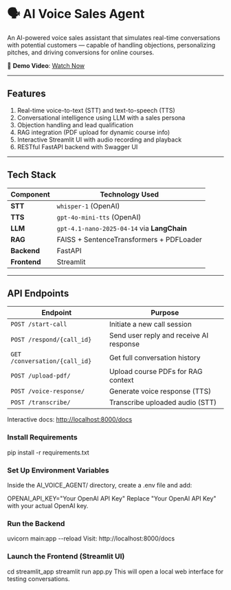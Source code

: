 # 🗣️ AI Voice Sales Agent

An AI-powered voice sales assistant that simulates real-time conversations with potential customers — capable of handling objections, personalizing pitches, and driving conversions for online courses.

🎥 **Demo Video**: [Watch Now](https://youtu.be/ANlN1o1OMk4)

---

## Features

1. Real-time voice-to-text (STT) and text-to-speech (TTS)  
2. Conversational intelligence using LLM with a sales persona  
3. Objection handling and lead qualification  
4. RAG integration (PDF upload for dynamic course info)  
5. Interactive Streamlit UI with audio recording and playback  
6. RESTful FastAPI backend with Swagger UI  

---

## Tech Stack

| Component             | Technology Used                                  |
|----------------------|--------------------------------------------------|
| **STT**              | `whisper-1` (OpenAI)                             |
| **TTS**              | `gpt-4o-mini-tts` (OpenAI)                        |
| **LLM**              | `gpt-4.1-nano-2025-04-14` via **LangChain**      |
| **RAG**              | FAISS + SentenceTransformers + PDFLoader         |
| **Backend**          | FastAPI                                          |
| **Frontend**         | Streamlit                                        |

---


## API Endpoints

| Endpoint                      | Purpose                                    |
|------------------------------|--------------------------------------------|
| `POST /start-call`           | Initiate a new call session                |
| `POST /respond/{call_id}`    | Send user reply and receive AI response    |
| `GET /conversation/{call_id}`| Get full conversation history              |
| `POST /upload-pdf/`          | Upload course PDFs for RAG context         |
| `POST /voice-response/`      | Generate voice response (TTS)              |
| `POST /transcribe/`          | Transcribe uploaded audio (STT)            |

Interactive docs: [http://localhost:8000/docs](http://localhost:8000/docs)


### Install Requirements
pip install -r requirements.txt

### Set Up Environment Variables
Inside the AI_VOICE_AGENT/ directory, create a .env file and add:


OPENAI_API_KEY="Your OpenAI API Key"
Replace "Your OpenAI API Key" with your actual OpenAI key.

### Run the Backend
uvicorn main:app --reload
Visit: http://localhost:8000/docs

### Launch the Frontend (Streamlit UI)
cd streamlit_app
streamlit run app.py
This will open a local web interface for testing conversations.
